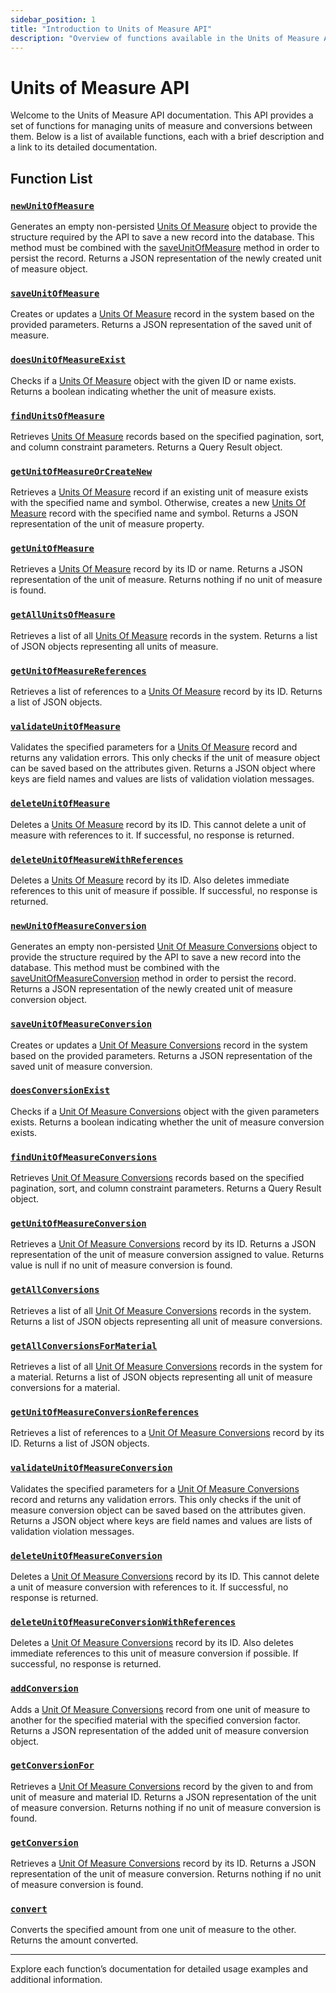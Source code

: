 ```yaml
---
sidebar_position: 1
title: "Introduction to Units of Measure API"
description: "Overview of functions available in the Units of Measure API."
---
```


# Units of Measure API

Welcome to the Units of Measure API documentation. This API provides a set of functions for managing units of measure and conversions between them. Below is a list of available functions, each with a brief description and a link to its detailed documentation.

## Function List

### [`newUnitOfMeasure`](./new-unit-of-measure)

Generates an empty non-persisted [Units Of Measure](../../data-model/utility-models/unit-of-measure-model/unit-of-measure) object to provide the structure required by the API
to save a new record into the database. This method must be combined with the [saveUnitOfMeasure](./save-unit-of-measure) method in order to persist the record. Returns a JSON representation of the newly created unit of measure object.

### [`saveUnitOfMeasure`](./save-unit-of-measure)

Creates or updates a [Units Of Measure](../../data-model/utility-models/unit-of-measure-model/unit-of-measure) record in the system based on the provided parameters. Returns a JSON representation of the saved unit of measure.

### [`doesUnitOfMeasureExist`](./does-unit-of-measure-exist)

Checks if a [Units Of Measure](../../data-model/utility-models/unit-of-measure-model/unit-of-measure) object with the given ID or name exists. Returns a boolean indicating whether the unit of measure exists.

### [`findUnitsOfMeasure`](./find-units-of-measure)

Retrieves [Units Of Measure](../../data-model/utility-models/unit-of-measure-model/unit-of-measure) records based on the specified pagination, sort, and column constraint parameters. Returns a Query Result object.

### [`getUnitOfMeasureOrCreateNew`](./get-unit-of-measure-or-create-new)

Retrieves a [Units Of Measure](../../data-model/utility-models/unit-of-measure-model/unit-of-measure) record if an existing unit of measure exists with the specified name and symbol.
Otherwise, creates a new [Units Of Measure](../../data-model/utility-models/unit-of-measure-model/unit-of-measure) record with the specified name and symbol. Returns a JSON representation of the unit of measure property.

### [`getUnitOfMeasure`](./get-unit-of-measure)

Retrieves a [Units Of Measure](../../data-model/utility-models/unit-of-measure-model/unit-of-measure) record by its ID or name. Returns a JSON representation of the unit of measure. Returns nothing if no unit of measure is found.

### [`getAllUnitsOfMeasure`](./get-all-units-of-measure)

Retrieves a list of all [Units Of Measure](../../data-model/utility-models/unit-of-measure-model/unit-of-measure) records in the system. Returns a list of JSON objects representing all units of measure.

### [`getUnitOfMeasureReferences`](./get-unit-of-measure-references)

Retrieves a list of references to a [Units Of Measure](../../data-model/utility-models/unit-of-measure-model/unit-of-measure) record by its ID. Returns a list of JSON objects.

### [`validateUnitOfMeasure`](./validate-unit-of-measure)

Validates the specified parameters for a [Units Of Measure](../../data-model/utility-models/unit-of-measure-model/unit-of-measure) record and returns any validation errors.
This only checks if the unit of measure object can be saved based on the attributes given. Returns a JSON object where keys are field names and values are lists of validation violation messages.

### [`deleteUnitOfMeasure`](./delete-unit-of-measure)

Deletes a [Units Of Measure](../../data-model/utility-models/unit-of-measure-model/unit-of-measure) record by its ID.
This cannot delete a unit of measure with references to it. If successful, no response is returned.

### [`deleteUnitOfMeasureWithReferences`](./delete-unit-of-measure-with-references)

Deletes a [Units Of Measure](../../data-model/utility-models/unit-of-measure-model/unit-of-measure) record by its ID.
Also deletes immediate references to this unit of measure if possible. If successful, no response is returned.

### [`newUnitOfMeasureConversion`](./new-unit-of-measure-conversion)

Generates an empty non-persisted [Unit Of Measure Conversions](../../data-model/utility-models/unit-of-measure-model/unit-of-measure-conversion) object to provide the structure required by the API
to save a new record into the database. This method must be combined with the [saveUnitOfMeasureConversion](./save-unit-of-measure-conversion) method in order to persist the record. Returns a JSON representation of the newly created unit of measure conversion object.

### [`saveUnitOfMeasureConversion`](./save-unit-of-measure-conversion)

Creates or updates a [Unit Of Measure Conversions](../../data-model/utility-models/unit-of-measure-model/unit-of-measure-conversion) record in the system based on the provided parameters. Returns a JSON representation of the saved unit of measure conversion.

### [`doesConversionExist`](./does-conversion-exist)

Checks if a [Unit Of Measure Conversions](../../data-model/utility-models/unit-of-measure-model/unit-of-measure-conversion) object with the given parameters exists. Returns a boolean indicating whether the unit of measure conversion exists.

### [`findUnitOfMeasureConversions`](./find-unit-of-measure-conversions)

Retrieves [Unit Of Measure Conversions](../../data-model/utility-models/unit-of-measure-model/unit-of-measure-conversion) records based on the specified pagination, sort, and column constraint parameters. Returns a Query Result object.

### [`getUnitOfMeasureConversion`](./get-unit-of-measure-conversion)

Retrieves a [Unit Of Measure Conversions](../../data-model/utility-models/unit-of-measure-model/unit-of-measure-conversion) record by its ID. Returns a JSON representation of the unit of measure conversion assigned to value. Returns value is null if no unit of measure conversion is found.

### [`getAllConversions`](./get-all-conversions)

Retrieves a list of all [Unit Of Measure Conversions](../../data-model/utility-models/unit-of-measure-model/unit-of-measure-conversion) records in the system. Returns a list of JSON objects representing all unit of measure conversions.

### [`getAllConversionsForMaterial`](./get-all-conversions-for-material)

Retrieves a list of all [Unit Of Measure Conversions](../../data-model/utility-models/unit-of-measure-model/unit-of-measure-conversion) records in the system for a material. Returns a list of JSON objects representing all unit of measure conversions for a material.

### [`getUnitOfMeasureConversionReferences`](./get-unit-of-measure-conversion-references)

Retrieves a list of references to a [Unit Of Measure Conversions](../../data-model/utility-models/unit-of-measure-model/unit-of-measure-conversion) record by its ID. Returns a list of JSON objects.

### [`validateUnitOfMeasureConversion`](./validate-unit-of-measure-conversion)

Validates the specified parameters for a [Unit Of Measure Conversions](../../data-model/utility-models/unit-of-measure-model/unit-of-measure-conversion) record and returns any validation errors.
This only checks if the unit of measure conversion object can be saved based on the attributes given. Returns a JSON object where keys are field names and values are lists of validation violation messages.

### [`deleteUnitOfMeasureConversion`](./delete-unit-of-measure-conversion)

Deletes a [Unit Of Measure Conversions](../../data-model/utility-models/unit-of-measure-model/unit-of-measure-conversion) record by its ID.
This cannot delete a unit of measure conversion with references to it. If successful, no response is returned.

### [`deleteUnitOfMeasureConversionWithReferences`](./delete-unit-of-measure-conversion-with-references)

Deletes a [Unit Of Measure Conversions](../../data-model/utility-models/unit-of-measure-model/unit-of-measure-conversion) record by its ID.
Also deletes immediate references to this unit of measure conversion if possible. If successful, no response is returned.

### [`addConversion`](./add-conversion)

Adds a [Unit Of Measure Conversions](../../data-model/utility-models/unit-of-measure-model/unit-of-measure-conversion) record from one unit of measure to another for the specified material with the specified conversion factor. Returns a JSON representation of the added unit of measure conversion object.

### [`getConversionFor`](./get-conversion-for)

Retrieves a [Unit Of Measure Conversions](../../data-model/utility-models/unit-of-measure-model/unit-of-measure-conversion) record by the given to and from unit of measure and material ID. Returns a JSON representation of the unit of measure conversion. Returns nothing if no unit of measure conversion is found.

### [`getConversion`](./get-conversion)

Retrieves a [Unit Of Measure Conversions](../../data-model/utility-models/unit-of-measure-model/unit-of-measure-conversion) record by its ID. Returns a JSON representation of the unit of measure conversion. Returns nothing if no unit of measure conversion is found.

### [`convert`](./convert)

Converts the specified amount from one unit of measure to the other. Returns the amount converted.

---

Explore each function’s documentation for detailed usage examples and additional information.
